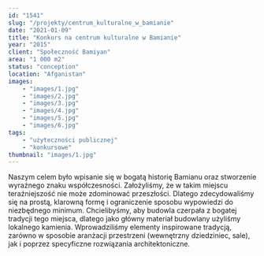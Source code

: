 ```yaml
---
id: "1541"
slug: "/projekty/centrum_kulturalne_w_bamianie"
date: "2021-01-09"
title: "Konkurs na centrum kulturalne w Bamianie"
year: "2015"
client: "Społeczność Bamiyan"
area: "1 000 m2"
status: "conception"
location: "Afganistan"
images: 
    - "images/1.jpg"
    - "images/2.jpg"
    - "images/3.jpg"
    - "images/4.jpg"    
    - "images/5.jpg"    
    - "images/6.jpg"    
tags: 
    - "użyteczności publicznej"
    - "konkursowe"
thumbnail: "images/1.jpg"
---
```

Naszym celem było wpisanie się w bogatą historię Bamianu oraz stworzenie wyraźnego znaku współczesności. Założyliśmy, że w takim miejscu teraźniejszość nie może zdominować przeszłości. Dlatego zdecydowaliśmy się na prostą, klarowną formę i ograniczenie sposobu wypowiedzi do niezbędnego minimum. Chcielibyśmy, aby budowla czerpała z bogatej tradycji tego miejsca, dlatego jako główny materiał budowlany użyliśmy lokalnego kamienia. Wprowadziliśmy elementy inspirowane tradycją, zarówno w sposobie aranżacji przestrzeni (wewnętrzny dziedziniec, sale), jak i poprzez specyficzne rozwiązania architektoniczne.
